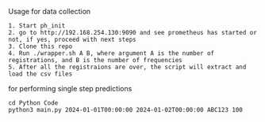 

Usage for data collection
```
1. Start ph_init
2. go to http://192.168.254.130:9090 and see prometheus has started or not, if yes, proceed with next steps
3. Clone this repo
4. Run ./wrapper.sh A B, where argument A is the number of registrations, and B is the number of frequencies
5. After all the registraions are over, the script will extract and load the csv files
```

for performing single step predictions
```
cd Python Code
python3 main.py 2024-01-01T00:00:00 2024-01-02T00:00:00 ABC123 100
```

